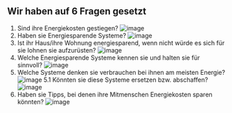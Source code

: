 ## Wir haben auf 6 Fragen gesetzt

1. Sind ihre Energiekosten gestiegen?
![image](https://user-images.githubusercontent.com/65849767/215474447-fcae3248-f76a-48b9-a2e0-70e3d54c0e81.png)
2. Haben sie Energiesparende Systeme?
![image](https://user-images.githubusercontent.com/65849767/215474622-ae3e33f2-1992-44f5-b805-7ecfccd99ee9.png)
3. Ist ihr Haus/ihre Wohnung energiesparend, wenn nicht würde es sich für sie lohnen sie aufzurüsten?
![image](https://user-images.githubusercontent.com/65849767/215474737-f577b347-279e-42f7-b207-924de30a05b9.png)
4. Welche Energiesparende Systeme kennen sie und halten sie für sinnvoll?
![image](https://user-images.githubusercontent.com/65849767/215474827-c2d0398e-725b-45f0-827b-4cb44658cc6c.png)
5. Welche Systeme denken sie verbrauchen bei ihnen am meisten Energie?
![image](https://user-images.githubusercontent.com/65849767/215474932-d08041b9-3f38-464c-a092-ea845170e4be.png)
	5.1 Könnten sie diese Systeme ersetzen bzw. abschaffen?
![image](https://user-images.githubusercontent.com/65849767/215475022-f4c532f6-a745-4093-8e72-20d6eedc74bb.png)
6. Haben sie Tipps, bei denen ihre Mitmenschen Energiekosten sparen könnten?
![image](https://user-images.githubusercontent.com/65849767/215475123-96bb3dd9-bffc-4ea8-933d-3a68a0ea1844.png)
